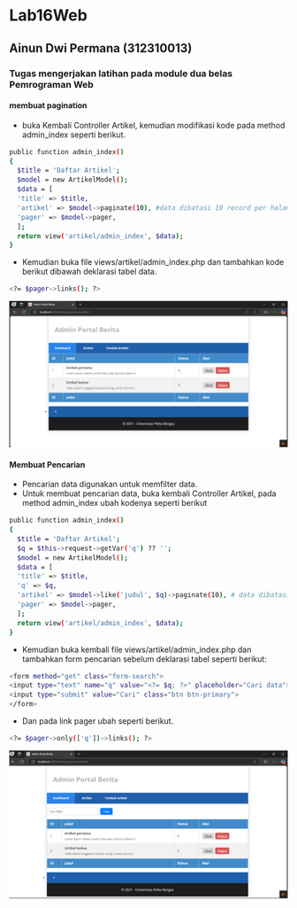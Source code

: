 # Lab16Web
## Ainun Dwi Permana (312310013)

### Tugas mengerjakan latihan pada module dua belas Pemrograman Web

#### membuat pagination
- buka Kembali Controller Artikel, kemudian modifikasi kode pada method admin_index seperti berikut.
```sh
public function admin_index()
{
  $title = 'Daftar Artikel';
  $model = new ArtikelModel();
  $data = [
  'title' => $title,
  'artikel' => $model->paginate(10), #data dibatasi 10 record per halaman
  'pager' => $model->pager,
  ];
  return view('artikel/admin_index', $data);
}
```

- Kemudian buka file views/artikel/admin_index.php dan tambahkan kode berikut dibawah deklarasi tabel data.
```sh
<?= $pager->links(); ?>
```

![alt text](https://github.com/Ainun27/artikel-web-ci4/blob/master/Lab16Web/1.png?raw=true)


#### Membuat Pencarian
- Pencarian data digunakan untuk memfilter data.
- Untuk membuat pencarian data, buka kembali Controller Artikel, pada method admin_index ubah kodenya seperti berikut

```sh
public function admin_index()
{
  $title = 'Daftar Artikel';
  $q = $this->request->getVar('q') ?? '';
  $model = new ArtikelModel();
  $data = [
  'title' => $title,
  'q' => $q,
  'artikel' => $model->like('judul', $q)->paginate(10), # data dibatasi 10 record per halaman
  'pager' => $model->pager,
  ];
  return view('artikel/admin_index', $data);
}
```

- Kemudian buka kembali file views/artikel/admin_index.php dan tambahkan form pencarian sebelum deklarasi tabel seperti berikut:
```sh
<form method="get" class="form-search">
<input type="text" name="q" value="<?= $q; ?>" placeholder="Cari data">
<input type="submit" value="Cari" class="btn btn-primary">
</form>
```
- Dan pada link pager ubah seperti berikut.
```sh
<?= $pager->only(['q'])->links(); ?>
```
![alt text](https://github.com/Ainun27/artikel-web-ci4/blob/master/Lab16Web/2.png?raw=true)
